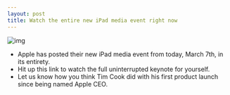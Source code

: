 ```yaml
---
layout: post
title: Watch the entire new iPad media event right now
---
```

![img](http://media.idownloadblog.com/wp-content/uploads/2012/03/iPad-March-7-Keynote-e1331150196893.jpg)
* Apple has posted their new iPad media event from today, March 7th, in its entirety.
* Hit up this link to watch the full uninterrupted keynote for yourself.
* Let us know how you think Tim Cook did with his first product launch since being named Apple CEO.

